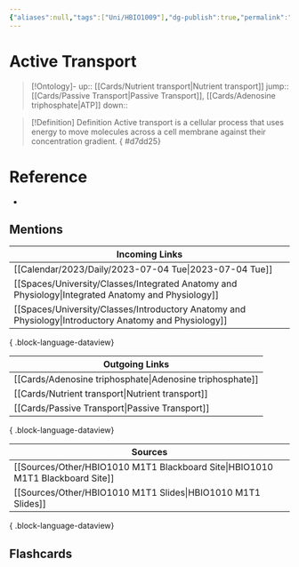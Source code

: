```yaml
---
{"aliases":null,"tags":["Uni/HBIO1009"],"dg-publish":true,"permalink":"/cards/active-transport/","dgPassFrontmatter":true}
---
```


# Active Transport

> [!Ontology]-
> up:: [[Cards/Nutrient transport\|Nutrient transport]]
> jump:: [[Cards/Passive Transport\|Passive Transport]], [[Cards/Adenosine triphosphate\|ATP]]
> down:: 

> [!Definition] Definition
> Active transport is a cellular process that uses energy to move molecules across a cell membrane against their concentration gradient.
{ #d7dd25}


# Reference

- 

## Mentions

| Incoming Links                                                                                            |
| --------------------------------------------------------------------------------------------------------- |
| [[Calendar/2023/Daily/2023-07-04 Tue\|2023-07-04 Tue]]                                                 |
| [[Spaces/University/Classes/Integrated Anatomy and Physiology\|Integrated Anatomy and Physiology]]     |
| [[Spaces/University/Classes/Introductory Anatomy and Physiology\|Introductory Anatomy and Physiology]] |

{ .block-language-dataview}

| Outgoing Links                                              |
| ----------------------------------------------------------- |
| [[Cards/Adenosine triphosphate\|Adenosine triphosphate]] |
| [[Cards/Nutrient transport\|Nutrient transport]]         |
| [[Cards/Passive Transport\|Passive Transport]]           |

{ .block-language-dataview}

| Sources                                                                           |
| --------------------------------------------------------------------------------- |
| [[Sources/Other/HBIO1010 M1T1 Blackboard Site\|HBIO1010 M1T1 Blackboard Site]] |
| [[Sources/Other/HBIO1010 M1T1 Slides\|HBIO1010 M1T1 Slides]]                   |

{ .block-language-dataview}

## Flashcards